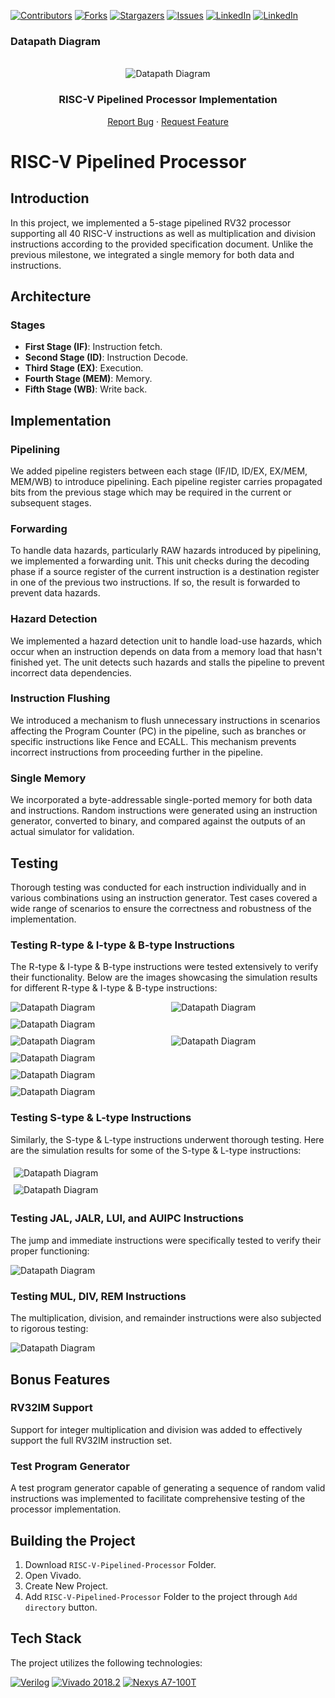 <a name="readme-top"></a>


<!-- PROJECT SHIELDS -->
[![Contributors][contributors-shield]][contributors-url]
[![Forks][forks-shield]][forks-url]
[![Stargazers][stars-shield]][stars-url]
[![Issues][issues-shield]][issues-url]
[![LinkedIn][linkedin-shield]][linkedin-url1]
[![LinkedIn][linkedin-shield]][linkedin-url2]



<!-- PROJECT LOGO -->
### Datapath Diagram
<br />
<div align="center">

<img src="images/diagram.png" alt="Datapath Diagram" >

<h3 align="center">RISC-V Pipelined Processor Implementation</h3>

  <p align="center">
<!--     <a href="https://github.com/MohamedRagabAbbas/RISC-V-Pipelined-Processor">View Demo</a> -->
<!--     · -->
    <a href="https://github.com/MohamedRagabAbbas/RISC-V-Pipelined-Processor/issues">Report Bug</a>
    ·
    <a href="https://github.com/MohamedRagabAbbas/RISC-V-Pipelined-Processor/issues">Request Feature</a>
  </p>
</div>


<!-- ABOUT THE PROJECT -->

# RISC-V Pipelined Processor



## Introduction

In this project, we implemented a 5-stage pipelined RV32 processor supporting all 40 RISC-V instructions as well as multiplication and division instructions according to the provided specification document. Unlike the previous milestone, we integrated a single memory for both data and instructions.


## Architecture

### Stages

- **First Stage (IF)**: Instruction fetch.
- **Second Stage (ID)**: Instruction Decode.
- **Third Stage (EX)**: Execution.
- **Fourth Stage (MEM)**: Memory.
- **Fifth Stage (WB)**: Write back.



## Implementation

### Pipelining

We added pipeline registers between each stage (IF/ID, ID/EX, EX/MEM, MEM/WB) to introduce pipelining. Each pipeline register carries propagated bits from the previous stage which may be required in the current or subsequent stages.

### Forwarding

To handle data hazards, particularly RAW hazards introduced by pipelining, we implemented a forwarding unit. This unit checks during the decoding phase if a source register of the current instruction is a destination register in one of the previous two instructions. If so, the result is forwarded to prevent data hazards.

### Hazard Detection

We implemented a hazard detection unit to handle load-use hazards, which occur when an instruction depends on data from a memory load that hasn't finished yet. The unit detects such hazards and stalls the pipeline to prevent incorrect data dependencies.

### Instruction Flushing

We introduced a mechanism to flush unnecessary instructions in scenarios affecting the Program Counter (PC) in the pipeline, such as branches or specific instructions like Fence and ECALL. This mechanism prevents incorrect instructions from proceeding further in the pipeline.

### Single Memory

We incorporated a byte-addressable single-ported memory for both data and instructions. Random instructions were generated using an instruction generator, converted to binary, and compared against the outputs of an actual simulator for validation.

## Testing

Thorough testing was conducted for each instruction individually and in various combinations using an instruction generator. Test cases covered a wide range of scenarios to ensure the correctness and robustness of the implementation.

### Testing R-type & I-type & B-type Instructions

The R-type & I-type & B-type instructions were tested extensively to verify their functionality. Below are the images showcasing the simulation results for different R-type & I-type & B-type instructions:

<div style="display: grid; grid-template-columns: repeat(2, 1fr); grid-gap: 10px;">
  <div style="grid-column: span 1; grid-row: span 1;">
    <img src="images/1.png" alt="Datapath Diagram">
  </div>
  <div style="grid-column: span 1; grid-row: span 1;">
    <img src="images/2.png" alt="Datapath Diagram">
  </div>
  <div style="grid-column: span 2; grid-row: span 1;">
    <img src="images/3.png" alt="Datapath Diagram">
  </div>
  <div style="grid-column: span 1; grid-row: span 1;">
    <img src="images/4.png" alt="Datapath Diagram">
  </div>
  <div style="grid-column: span 1; grid-row: span 1;">
    <img src="images/5.png" alt="Datapath Diagram">
  </div>
  <div style="grid-column: span 2; grid-row: span 1;">
    <img src="images/6.png" alt="Datapath Diagram">
  </div>
  <div style="grid-column: span 1; grid-row: span 1;">
    <img src="images/7.png" alt="Datapath Diagram">
  </div>
  <div style="grid-column: span 2; grid-row: span 1;">
    <img src="images/2-1.png" alt="Datapath Diagram">
  </div>
</div>



### Testing S-type & L-type  Instructions

Similarly, the S-type & L-type instructions underwent thorough testing. Here are the simulation results for some of the S-type & L-type instructions:

<div style="display: flex; flex-wrap: wrap;">
  <div style="flex: 50%; padding: 5px;">
    <img src="images/3-1.png" alt="Datapath Diagram" >
  </div>
  <div style="flex: 50%; padding: 5px;">
    <img src="images/3-2.png" alt="Datapath Diagram" >
  </div>
</div>


### Testing JAL, JALR, LUI, and AUIPC Instructions

The jump and immediate instructions were specifically tested to verify their proper functioning:

<img src="images/4-1.png" alt="Datapath Diagram" >

### Testing MUL, DIV, REM Instructions

The multiplication, division, and remainder instructions were also subjected to rigorous testing:

<img src="images/5-1.png" alt="Datapath Diagram" >


## Bonus Features

### RV32IM Support

Support for integer multiplication and division was added to effectively support the full RV32IM instruction set.

### Test Program Generator

A test program generator capable of generating a sequence of random valid instructions was implemented to facilitate comprehensive testing of the processor implementation.

## Building the Project
1. Download `RISC-V-Pipelined-Processor` Folder.
2. Open Vivado.
3. Create New Project.
4. Add  `RISC-V-Pipelined-Processor` Folder to the project through `Add directory` button.

## Tech Stack

The project utilizes the following technologies:

[![Verilog](https://img.shields.io/badge/Language-Verilog-blue.svg)](http://www.verilog.com/)
[![Vivado 2018.2](https://img.shields.io/badge/Tool-Vivado%202018.2-green.svg)](https://www.xilinx.com/products/design-tools/vivado.html)
[![Nexys A7-100T](https://img.shields.io/badge/Board-Nexys%20A7--100T-blue.svg)](https://reference.digilentinc.com/reference/programmable-logic/nexys-a7/start)




<!-- MARKDOWN LINKS & IMAGES -->
[contributors-shield]: https://img.shields.io/github/contributors/MohamedRagabAbbas/RISC-V-Pipelined-Processor.svg?style=for-the-badge
[contributors-url]: https://github.com/MohamedRagabAbbas/RISC-V-Pipelined-Processor/graphs/contributors
[forks-shield]: https://img.shields.io/github/forks/MohamedRagabAbbas/RISC-V-Pipelined-Processor.svg?style=for-the-badge
[forks-url]: https://github.com/MohamedRagabAbbas/RISC-V-Pipelined-Processor/network/members
[stars-shield]: https://img.shields.io/github/stars/MohamedRagabAbbas/RISC-V-Pipelined-Processor.svg?style=for-the-badge
[stars-url]: https://github.com/MohamedRagabAbbas/RISC-V-Pipelined-Processor/stargazers
[issues-shield]: https://img.shields.io/github/issues/MohamedRagabAbbas/RISC-V-Pipelined-Processor.svg?style=for-the-badge
[issues-url]: https://github.com/MohamedRagabAbbas/RISC-V-Pipelined-Processor/issues
[license-shield]: https://img.shields.io/github/license/MohamedRagabAbbas/RISC-V-Pipelined-Processor.svg?style=for-the-badge
[license-url]: https://github.com/MohamedRagabAbbas/RISC-V-Pipelined-Processor/blob/main/LICENSE
[linkedin-shield]: https://img.shields.io/badge/-LinkedIn-black.svg?style=for-the-badge&logo=linkedin&colorB=555
[linkedin-url1]: https://www.linkedin.com/in/mohamed-ragab-773b86244/
[linkedin-url2]: https://www.linkedin.com/in/omar-bahgat-644ab1207/
[product-screenshot]: images/screenshot.png

